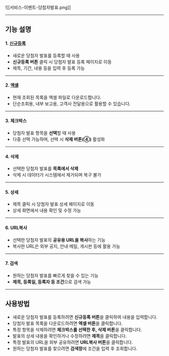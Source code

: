 
![[서비스-이벤트-당첨자발표.png]]

***

## 기능 설명

#### 1. [신규등록](당첨자발표-신규등록.md)
- 새로운 당첨자 발표를 등록할 때 사용  
- **신규등록 버튼** 클릭 시 당첨자 발표 등록 페이지로 이동  
- 제목, 기간, 내용 등을 입력 후 등록 가능  

***

#### 2. [엑셀](엑셀.md)
- 현재 조회된 목록을 엑셀 파일로 다운로드합니다.  
- 단순조회용, 내부 보고용, 고객사 전달용으로 활용할 수 있습니다.  

***

#### 3. 체크박스
- 당첨자 발표 항목을 **선택**할 때 사용  
- 다중 선택 가능하며, 선택 시 **삭제 버튼(④)** 활성화  

***

#### 4. 삭제
- 선택한 당첨자 발표를 **목록에서 삭제**  
- 삭제 시 데이터가 시스템에서 제거되며 복구 불가  

***

#### 5. 상세
- 제목 클릭 시 당첨자 발표 상세 페이지로 이동  
- 상세 화면에서 내용 확인 및 수정 가능  

***

#### 6. URL복사
- 선택한 당첨자 발표의 **공유용 URL을 복사**하는 기능  
- 복사한 URL은 외부 공지, 안내 메일, 게시판 등에 활용 가능  

***

#### 7. 검색
- 원하는 당첨자 발표를 빠르게 찾을 수 있는 기능  
- **제목, 등록일, 등록자 등 조건**으로 검색 가능  

***

## 사용방법
- 새로운 당첨자 발표를 등록하려면 **신규등록 버튼**을 클릭하여 내용을 입력합니다.  
- 당첨자 발표 목록을 다운로드하려면 **엑셀 버튼**을 클릭합니다.  
- 특정 항목을 삭제하려면 **체크박스를 선택한 후, 삭제 버튼**을 클릭합니다.  
- 발표의 상세 내용을 확인하거나 수정하려면 **제목**을 클릭합니다.  
- 특정 발표의 URL을 외부 공유하려면 **URL복사 버튼**을 클릭합니다.  
- 원하는 당첨자 발표를 찾으려면 **검색창**에 조건을 입력 후 조회합니다.  

